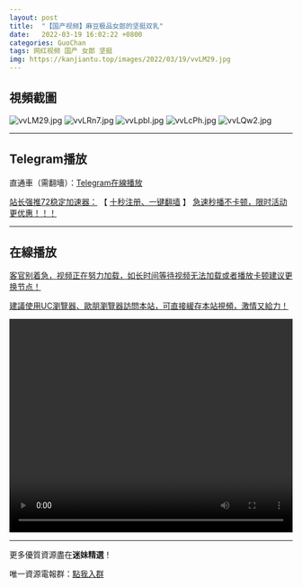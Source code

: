```yaml
---
layout: post
title:  "【国产视频】麻豆极品女郎的坚挺双乳"
date:   2022-03-19 16:02:22 +0800
categories: GuoChan
tags: 网红视频 国产 女郎 坚挺
img: https://kanjiantu.top/images/2022/03/19/vvLM29.jpg
---
```



## 視頻截圖

![vvLM29.jpg](https://kanjiantu.top/images/2022/03/19/vvLM29.jpg)
![vvLRn7.jpg](https://kanjiantu.top/images/2022/03/19/vvLRn7.jpg)
![vvLpbI.jpg](https://kanjiantu.top/images/2022/03/19/vvLpbI.jpg)
![vvLcPh.jpg](https://kanjiantu.top/images/2022/03/19/vvLcPh.jpg)
![vvLQw2.jpg](https://kanjiantu.top/images/2022/03/19/vvLQw2.jpg)

* * *
## Telegram播放

直通車（需翻墻）：[Telegram在線播放](https://t.me/mimeijingxuan/253)

<u>站长强推72稳定加速器：</u> 【 [十秒注册、一键翻墙](https://72vpn.xyz/#/register?code=mimei) 】
<u>  急速秒播不卡顿，限时活动更优惠！！！</u>
* * *
## 在線播放
<u>客官别着急，视频正在努力加载，如长时间等待视频无法加载或者播放卡顿建议更换节点！</u>

<u>建議使用UC瀏覽器、歐朋瀏覽器訪問本站，可直接緩存本站視頻，激情又給力！</u>
<center><video src="https://cdn.publer.io/uploads/videos/6245afc0db2797794f147416/2eb6e0233ebdbae57bb010d159149c07.mp4" width="100%" height="380px" controls="controls"></video></center>

* * *
更多優質資源盡在**迷妹精選**！

唯一資源電報群：[點我入群](https://t.me/mimeijingxuan)


